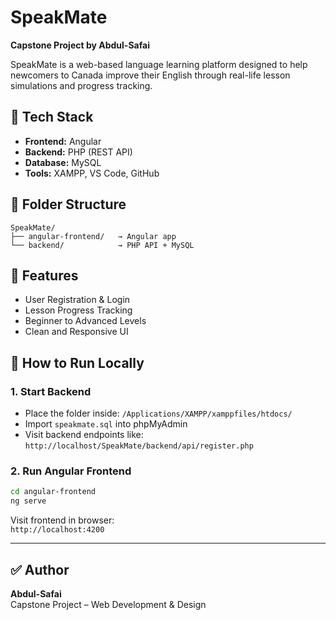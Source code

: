 # SpeakMate

**Capstone Project by Abdul-Safai**

SpeakMate is a web-based language learning platform designed to help newcomers to Canada improve their English through real-life lesson simulations and progress tracking.

## 🔧 Tech Stack

- **Frontend:** Angular
- **Backend:** PHP (REST API)
- **Database:** MySQL
- **Tools:** XAMPP, VS Code, GitHub

## 📁 Folder Structure

```
SpeakMate/
├── angular-frontend/   → Angular app
└── backend/            → PHP API + MySQL
```

## 🧩 Features

- User Registration & Login
- Lesson Progress Tracking
- Beginner to Advanced Levels
- Clean and Responsive UI

## 🚀 How to Run Locally

### 1. Start Backend

- Place the folder inside: `/Applications/XAMPP/xamppfiles/htdocs/`
- Import `speakmate.sql` into phpMyAdmin
- Visit backend endpoints like:  
  `http://localhost/SpeakMate/backend/api/register.php`

### 2. Run Angular Frontend

```bash
cd angular-frontend
ng serve
```

Visit frontend in browser:  
`http://localhost:4200`

---

## ✅ Author

**Abdul-Safai**  
Capstone Project – Web Development & Design
